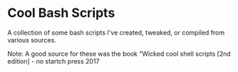 # Cool Bash Scripts

A collection of some bash scripts I've created, tweaked, or compiled from various sources.

Note: A good source for these was the book "Wicked cool shell scripts [2nd edition] - no startch press 2017
